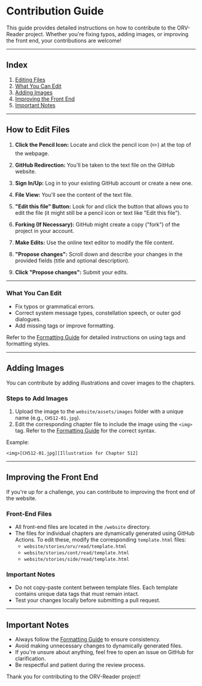 # Contribution Guide

This guide provides detailed instructions on how to contribute to the ORV-Reader project. Whether you're fixing typos, adding images, or improving the front end, your contributions are welcome!

---

## Index
1. [Editing Files](#how-to-edit-files)
2. [What You Can Edit](#what-you-can-edit)
3. [Adding Images](#adding-images)
4. [Improving the Front End](#improving-the-front-end)
5. [Important Notes](#important-notes)

---

## How to Edit Files

1.  **Click the Pencil Icon:** Locate and click the pencil icon (✏️) at the top of the webpage.

2.  **GitHub Redirection:** You'll be taken to the text file on the GitHub website.

3.  **Sign In/Up:** Log in to your existing GitHub account or create a new one.

4.  **File View:** You'll see the content of the text file.

5.  **"Edit this file" Button:** Look for and click the button that allows you to edit the file (it might still be a pencil icon or text like "Edit this file").

6.  **Forking (If Necessary):** GitHub might create a copy ("fork") of the project in your account.

7.  **Make Edits:** Use the online text editor to modify the file content.

8.  **"Propose changes":** Scroll down and describe your changes in the provided fields (title and optional description).

9.  **Click "Propose changes":** Submit your edits.

---

### What You Can Edit
- Fix typos or grammatical errors.
- Correct system message types, constellation speech, or outer god dialogues.
- Add missing tags or improve formatting.

Refer to the [Formatting Guide](./formatting.md) for detailed instructions on using tags and formatting styles.

---

## Adding Images

You can contribute by adding illustrations and cover images to the chapters.

### Steps to Add Images
1. Upload the image to the `website/assets/images` folder with a unique name (e.g., `CH512-01.jpg`).
2. Edit the corresponding chapter file to include the image using the `<img>` tag. Refer to the [Formatting Guide](./formatting.md) for the correct syntax.

Example:
```
<img>[CH512-01.jpg][Illustration for Chapter 512]
```

---

## Improving the Front End

If you're up for a challenge, you can contribute to improving the front end of the website.

### Front-End Files
- All front-end files are located in the `/website` directory.
- The files for individual chapters are dynamically generated using GitHub Actions. To edit these, modify the corresponding `template.html` files:
  - `website/stories/orv/read/template.html`
  - `website/stories/cont/read/template.html`
  - `website/stories/side/read/template.html`

### Important Notes
- Do not copy-paste content between template files. Each template contains unique data tags that must remain intact.
- Test your changes locally before submitting a pull request.

---

## Important Notes

- Always follow the [Formatting Guide](./formatting.md) to ensure consistency.
- Avoid making unnecessary changes to dynamically generated files.
- If you're unsure about anything, feel free to open an issue on GitHub for clarification.
- Be respectful and patient during the review process.

Thank you for contributing to the ORV-Reader project!
